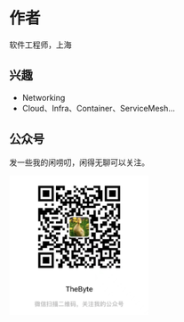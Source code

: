 # 作者

软件工程师，上海

## 兴趣

- Networking
- Cloud、Infra、Container、ServiceMesh...

## 公众号

发一些我的闲唠叨，闲得无聊可以关注。
<div  align="left">
	<img src="./assets/qrcode-v2.png" width = "250"  align=center />
</div>

<div style="display: none">

《深入高可用系统原理与设计》

第一章《云原生》 done 1.7w
第二章《极致网络》done  1.5 w
第三章《Linux 内核》done  1.6 w
第四章《负载均衡》 
第五章《分布式事务》 
第六章《分布式共识》 

第七章《容器编排技术》3
第八章《服务网格》 done  0.8
第九章《可观测技术》done  1.4
第十章《gitops 》

</div>

